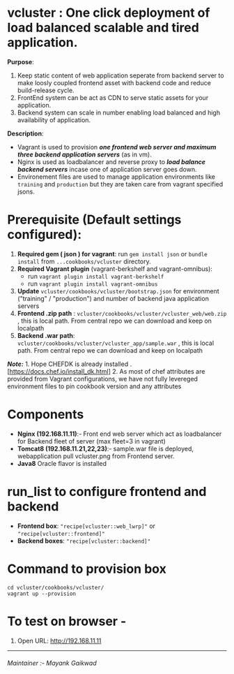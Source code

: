 # vcluster : One click deployment of load balanced scalable and tired application.

**Purpose**: 
1. Keep static content of web application seperate from backend server to make loosly coupled frontend asset with backend code and reduce build-release cycle.
2. FrontEnd system can be act as CDN to serve static assets for your application.
3. Backend system can scale in number enabling load balanced and high availability of application.

**Description**: 
- Vagrant is used to provision ***one frontend web server and maximum three backend application servers*** (as in vm). 
- Nginx is used as loadbalancer and reverse proxy to ***load balance backend servers***  incase one of application server goes down.
- Environement files are used to manage application environments like ```training``` and ```production``` but they are taken care from vagrant specified jsons.

# Prerequisite (Default settings configured):
1. **Required gem ( json ) for vagrant**: run ```gem install json``` or ``` bundle install ``` from ```...cookbooks/vcluster``` directory.
2. **Required Vagrant plugin** (vagrant-berkshelf and vagrant-omnibus): 
    - run ```vagrant plugin install vagrant-berkshelf```
    - run ```vagrant plugin install vagrant-omnibus```
3. **Update** ```vcluster/cookbooks/vcluster/bootstrap.json``` for environment ("training" / "production") and number of backend java application servers
4. **Frontend .zip path** : ```vcluster/cookbooks/vcluster/vcluster_web/web.zip``` , this is local path. From central repo we can download and keep on localpath
5. **Backend .war path**: ```vcluster/cookbooks/vcluster/vcluster_app/sample.war``` , this is local path. From central repo we can download and keep on localpath

***Note:***
    1. Hope CHEFDK is already installed . [https://docs.chef.io/install_dk.html]
    2. As most of chef attributes are provided from Vagrant configurations, we have not fully levereged environment files to pin cookbook version and any attributes


# Components
- **Nginx (192.168.11.11)**:- Front end web server which act as loadbalancer for Backend fleet of server (max fleet=3 in vagrant)
- **Tomcat8 (192.168.11.21,22,23)**:- sample.war file is deployed, webapplication pull vcluster.png from Frontend server.
- **Java8** Oracle flavor is installed


# run_list to configure frontend and backend
- **Frontend box**: ``` "recipe[vcluster::web_lwrp]" ```  or ``` "recipe[vcluster::frontend]" ```
- **Backend boxes**: ``` "recipe[vcluster::backend]" ```

# Command to provision box
```
cd vcluster/cookbooks/vcluster/
vagrant up --provision

```

# To test on browser -
1. Open URL: http://192.168.11.11

___

###### Maintainer :- Mayank Gaikwad
